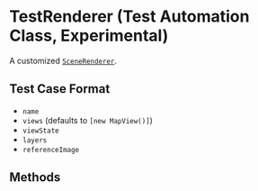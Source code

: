 # TestRenderer (Test Automation Class, Experimental)

A customized [`SceneRenderer`](./docs/api-reference/test-utils/node-test-driver.md).

## Test Case Format

* `name`
* `views` (defaults to `[new MapView()]`)
* `viewState`
* `layers`
* `referenceImage`


## Methods
